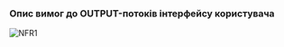 ### Опис вимог до OUTPUT-потоків інтерфейсу користувача
![NFR1](https://github.com/oleksandrblazhko/ai-213-kirpikov/assets/100131883/8dfe9d6a-384b-4483-812c-726c9350f886)
